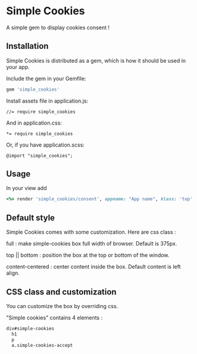 # Simple Cookies

A simple gem to display cookies consent !

## Installation

Simple Cookies is distributed as a gem, which is how it should be used in your app.

Include the gem in your Gemfile:

```ruby
gem 'simple_cookies'
```

Install assets file in application.js:

    //= require simple_cookies

And in application.css:

    *= require simple_cookies

Or, if you have application.scss:

    @import "simple_cookies";

## Usage

In your view add

```ruby
<%= render 'simple_cookies/consent', appname: "App name", klass: 'top' %>
```

## Default style

Simple Cookies comes with some customization.
Here are css class :

  full : make simple-cookies box full width of browser. Default is 375px.

  top || bottom : position the box at the top or bottom of the window.

  content-centered : center content inside the box. Default content is left align.

## CSS class and customization

You can customize the box by overriding css.

"Simple cookies" contains 4 elements :

```html
div#simple-cookies
  h1
  p
  a.simple-cookies-accept
```
